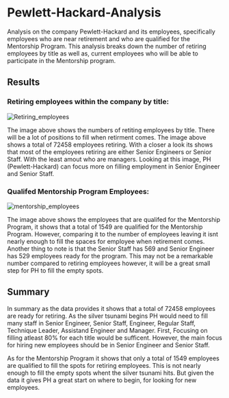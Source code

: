 # Pewlett-Hackard-Analysis
Analysis on the company Pewlett-Hackard and its employees, specifically employees who are near retirement and who are qualified for the Mentorship Program. This analysis breaks down the number of retiring employees by title as well as, current employees who will be able to participate in the  Mentorship program.

## Results
### Retiring employees within the company by title:
![Retiring_employees](https://user-images.githubusercontent.com/117749494/210862517-9b86d3d7-6131-4318-b282-453e1506afc5.PNG)


The image above shows the numbers of retiting employees by title. There will be a lot of positions to fill when retirment comes. The image above shows a total of 72458 employees retiring. With a closer a look its shows that most of the employees retiring are either Senior Engineers or Senior Staff. With the least amout who are managers. Looking at this image, PH (Pewlett-Hackard) can focus more on filling employment in Senior Engineer and Senior Staff. 

### Qualifed Mentorship Program Employees:
![mentorship_employees](https://user-images.githubusercontent.com/117749494/210868538-9789ad64-b835-4327-b885-db02ea6c3dac.PNG)

The image above shows the employees that are qualifed for the Mentorship Program, it shows that a total of 1549 are qualified for the Mentorship Program. However, comparing it to the number of employees leaving it isnt nearly enough to fill the spaces for employee when retirement comes. Another thing to note is that the Senior Staff has 569 and Senior Engineer has 529 employees ready for the program. This may not be a remarkable number compared to retiring employees however, it will be a great small step for PH to fill the empty spots. 

## Summary
In summary as the data provides it shows that a total of 72458 employees are ready for retiring. As the silver tsunami begins PH would need to fill many staff in Senior Engineer, Senior Staff, Engineer, Regular Staff, Technique Leader, Assistand Engineer and Manager. First, Focusing on filling atleast 80% for each title would be sufficent. However, the main focus for hiring new employees should be in Senior Engineer and Senior Staff.

As for the Mentorship Program it shows that only a total of 1549 employees are qualified to fill the spots for retiring employees. This is not nearly enough to fill the empty spots whent the silver tsunami hits. But given the data it gives PH a great start on where to begin, for looking for new employees.
